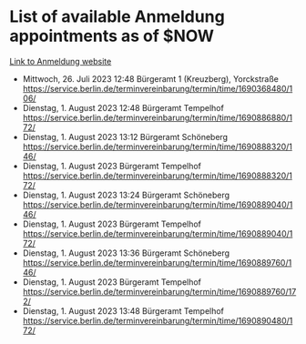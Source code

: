 # List of available Anmeldung appointments as of $NOW
[Link to Anmeldung website](https://service.berlin.de/terminvereinbarung/termin/tag.php?termin=1&anliegen[]=120686&dienstleisterlist=122210,122217,327316,122219,327312,122227,327314,122231,327346,122243,327348,122254,122252,329742,122260,329745,122262,329748,122271,327278,122273,327274,122277,327276,330436,122280,327294,122282,327290,122284,327292,122291,327270,122285,327266,122286,327264,122296,327268,150230,329760,122297,327286,122294,327284,122312,329763,122314,329775,122304,327330,122311,327334,122309,327332,317869,122281,327352,122279,329772,122283,122276,327324,122274,327326,122267,329766,122246,327318,122251,327320,122257,327322,122208,327298,122226,327300&herkunft=http%3A%2F%2Fservice.berlin.de%2Fdienstleistung%2F120686%2F)
- Mittwoch, 26. Juli 2023 12:48 Bürgeramt 1 (Kreuzberg), Yorckstraße https://service.berlin.de/terminvereinbarung/termin/time/1690368480/106/
- Dienstag, 1. August 2023 12:48 Bürgeramt Tempelhof https://service.berlin.de/terminvereinbarung/termin/time/1690886880/172/
- Dienstag, 1. August 2023 13:12 Bürgeramt Schöneberg https://service.berlin.de/terminvereinbarung/termin/time/1690888320/146/
- Dienstag, 1. August 2023  Bürgeramt Tempelhof https://service.berlin.de/terminvereinbarung/termin/time/1690888320/172/
- Dienstag, 1. August 2023 13:24 Bürgeramt Schöneberg https://service.berlin.de/terminvereinbarung/termin/time/1690889040/146/
- Dienstag, 1. August 2023  Bürgeramt Tempelhof https://service.berlin.de/terminvereinbarung/termin/time/1690889040/172/
- Dienstag, 1. August 2023 13:36 Bürgeramt Schöneberg https://service.berlin.de/terminvereinbarung/termin/time/1690889760/146/
- Dienstag, 1. August 2023  Bürgeramt Tempelhof https://service.berlin.de/terminvereinbarung/termin/time/1690889760/172/
- Dienstag, 1. August 2023 13:48 Bürgeramt Tempelhof https://service.berlin.de/terminvereinbarung/termin/time/1690890480/172/
